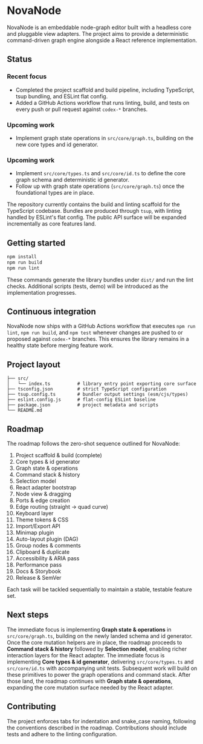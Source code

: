 # NovaNode

NovaNode is an embeddable node-graph editor built with a headless core and pluggable view adapters. The project aims to provide a deterministic command-driven graph engine alongside a React reference implementation.

## Status

### Recent focus

* Completed the project scaffold and build pipeline, including TypeScript, tsup bundling, and ESLint flat config.
* Added a GitHub Actions workflow that runs linting, build, and tests on every push or pull request against `codex-*` branches.

### Upcoming work

* Implement graph state operations in `src/core/graph.ts`, building on the new core types and id generator.

### Upcoming work

* Implement `src/core/types.ts` and `src/core/id.ts` to define the core graph schema and deterministic id generator.
* Follow up with graph state operations (`src/core/graph.ts`) once the foundational types are in place.

The repository currently contains the build and linting scaffold for the TypeScript codebase. Bundles are produced through `tsup`, with linting handled by ESLint's flat config. The public API surface will be expanded incrementally as core features land.

## Getting started

```bash
npm install
npm run build
npm run lint
```

These commands generate the library bundles under `dist/` and run the lint checks. Additional scripts (tests, demo) will be introduced as the implementation progresses.

## Continuous integration

NovaNode now ships with a GitHub Actions workflow that executes `npm run lint`, `npm run build`, and `npm test` whenever changes are pushed to or proposed against `codex-*` branches. This ensures the library remains in a healthy state before merging feature work.

## Project layout

```
├── src/
│   └── index.ts          # library entry point exporting core surface
├── tsconfig.json         # strict TypeScript configuration
├── tsup.config.ts        # bundler output settings (esm/cjs/types)
├── eslint.config.js      # flat-config ESLint baseline
├── package.json          # project metadata and scripts
└── README.md
```

## Roadmap

The roadmap follows the zero-shot sequence outlined for NovaNode:

1. Project scaffold & build (complete)
2. Core types & id generator
3. Graph state & operations
4. Command stack & history
5. Selection model
6. React adapter bootstrap
7. Node view & dragging
8. Ports & edge creation
9. Edge routing (straight → quad curve)
10. Keyboard layer
11. Theme tokens & CSS
12. Import/Export API
13. Minimap plugin
14. Auto-layout plugin (DAG)
15. Group nodes & comments
16. Clipboard & duplicate
17. Accessibility & ARIA pass
18. Performance pass
19. Docs & Storybook
20. Release & SemVer

Each task will be tackled sequentially to maintain a stable, testable feature set.

## Next steps

The immediate focus is implementing **Graph state & operations** in `src/core/graph.ts`, building on the newly landed schema and id generator. Once the core mutation helpers are in place, the roadmap proceeds to **Command stack & history** followed by **Selection model**, enabling richer interaction layers for the React adapter.
The immediate focus is implementing **Core types & id generator**, delivering `src/core/types.ts` and `src/core/id.ts` with accompanying unit tests. Subsequent work will build on these primitives to power the graph operations and command stack. After those land, the roadmap continues with **Graph state & operations**, expanding the core mutation surface needed by the React adapter.

## Contributing

The project enforces tabs for indentation and snake_case naming, following the conventions described in the roadmap. Contributions should include tests and adhere to the linting configuration.


